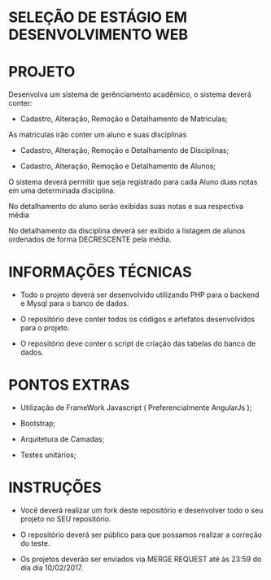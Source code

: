 # SELEÇÃO DE ESTÁGIO EM DESENVOLVIMENTO WEB #

# PROJETO #

Desenvolva um sistema de gerênciamento acadêmico, o sistema deverá conter:

* Cadastro, Alteração, Remoção e Detalhamento de Matriculas;

As matriculas irão conter um aluno e suas disciplinas

* Cadastro, Alteração, Remoção e Detalhamento de Disciplinas;

* Cadastro, Alteração, Remoção e Detalhamento de Alunos;

O sistema deverá permitir que seja registrado para cada Aluno duas notas em uma determinada disciplina.
 
No detalhamento do aluno serão exibidas suas notas e sua respectiva média

No detalhamento da disciplina deverá ser exibido a listagem de alunos ordenados de forma DECRESCENTE pela média.

# INFORMAÇÕES TÉCNICAS #

* Todo o projeto deverá ser desenvolvido utilizando PHP para o backend e Mysql para o banco de dados.

* O repositório deve conter todos os códigos e artefatos desenvolvidos para o projeto.

* O repositório deve conter o script de criação das tabelas do banco de dados.

# PONTOS EXTRAS #

* Utilização de FrameWork Javascript ( Preferencialmente AngularJs );

* Bootstrap;

* Arquitetura de Camadas;

* Testes unitários;


# INSTRUÇÕES #

* Você deverá realizar um fork deste repositório e desenvolver todo o seu projeto no SEU repositório. 

* O repositório deverá ser público para que possamos realizar a correção do teste.

* Os projetos deverão ser enviados via MERGE REQUEST até às 23:59 do dia dia 10/02/2017.


